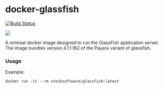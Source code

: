# docker-glassfish

[![Build Status](https://secure.travis-ci.org/stocksoftware/docker-glassfish.png?branch=master)](http://travis-ci.org/stocksoftware/docker-glassfish)

[![](https://imagelayers.io/badge/stocksoftware/glassfish:latest.svg)](https://imagelayers.io/?images=stocksoftware/glassfish:latest 'Get your own badge on imagelayers.io')

A minimal docker image designed to run the GlassFish application server.
The image bundles version 4.1.1.162 of the Payara variant of glassfish.

### Usage

Example: 

    docker run -it --rm stocksoftware/glassfish:latest
